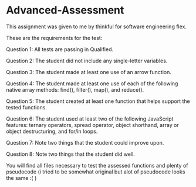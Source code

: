 # Advanced-Assessment
This assignment was given to me by thinkful for software engineering flex.

These are the requirements for the test:

Question 1:
  All tests are passing in Qualified.

Question 2:
  The student did not include any single-letter variables.

Question 3:
  The student made at least one use of an arrow function.

Question 4:
  The student made at least one use of each of the following native array methods: find(), filter(), map(), and reduce().

Question 5:
  The student created at least one function that helps support the tested functions.

Question 6:
   The student used at least two of the following JavaScript features: ternary operators, spread operator, object shorthand, array or object destructuring, and for/in loops.

Question 7:
  Note two things that the student could improve upon.

Question 8:
  Note two things that the student did well.

You will find all files necessary to test the assessed functions and plenty of pseudocode (i tried to be somewhat original but alot of pseudocode looks the same :( )

